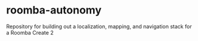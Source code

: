 # roomba-autonomy
Repository for building out a localization, mapping, and navigation stack for a Roomba Create 2
